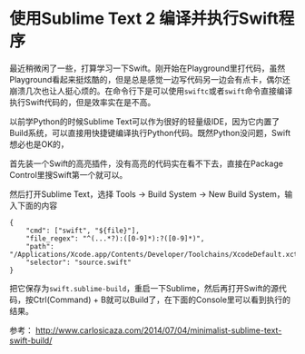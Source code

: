 使用Sublime Text 2 编译并执行Swift程序
===================================

最近稍微闲了一些，打算学习一下Swift。刚开始在Playground里打代码，虽然Playground看起来挺炫酷的，但是总是感觉一边写代码另一边会有点卡，偶尔还崩溃几次也让人挺心烦的。在命令行下是可以使用```swiftc```或者```swift```命令直接编译执行Swift代码的，但是效率实在是不高。

以前学Python的时候Sublime Text可以作为很好的轻量级IDE，因为它内置了Build系统，可以直接用快捷键编译执行Python代码。既然Python没问题，Swift想必也是OK的，

首先装一个Swift的高亮插件，没有高亮的代码实在看不下去，直接在Package Control里搜Swift第一个就可以。

然后打开Sublime Text，选择 Tools -> Build System -> New Build System，输入下面的内容

    {
	    "cmd": ["swift", "${file}"],
        "file_regex": "^(...*?):([0-9]*):?([0-9]*)",
        "path": "/Applications/Xcode.app/Contents/Developer/Toolchains/XcodeDefault.xctoolchain/usr/bin/",
        "selector": "source.swift"
    }
    
把它保存为```swift.sublime-build```，重启一下Sublime，然后再打开Swift的源代码，按Ctrl(Command) + B就可以Build了，在下面的Console里可以看到执行的结果。

参考： http://www.carlosicaza.com/2014/07/04/minimalist-sublime-text-swift-build/

